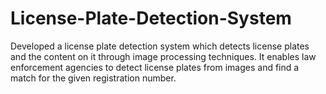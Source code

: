 # License-Plate-Detection-System

Developed a license plate detection system which detects license plates and the content on it through image processing techniques. It enables law enforcement agencies to detect license plates from images and find a match for the given registration number.

